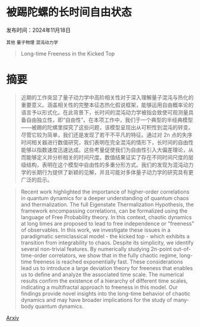 # 被踢陀螺的长时间自由状态

发布时间：2024年11月18日

`其他` `量子物理` `混沌动力学`

> Long-time Freeness in the Kicked Top

# 摘要

> 近期的工作突显了量子动力学中高阶相关性对于深入理解量子混沌与热化的重要意义。涵盖相关性的完整本征态热化假说框架，能够运用自由概率论的语言予以形式化。在此背景下，长时间的混沌动力学被指会致使可观测量具备自由独立性，即“自由性”。在本项工作中，我们于一个典型的半经典模型——被踢的陀螺里探究了这些问题，该模型呈现出从可积性到混沌的转变。尽管它较为简单，我们还是发现了若干不平凡的特征。通过对 2n 点的失序时间相关器进行数值研究，我们表明在完全混沌的情形下，长时间的自由性能够以指数速度迅速达成。这些考量促使我们为自由性引入大偏差理论，从而能够定义并分析相关的时间尺度。数值结果证实了存在不同时间尺度的层级结构，表明在这个模型中自由性的多重分形方式。我们的发现为混沌动力学的长期行为提供了新颖的见解，并且可能对多体量子动力学的研究具有更广泛的启示。

> Recent work highlighted the importance of higher-order correlations in quantum dynamics for a deeper understanding of quantum chaos and thermalization. The full Eigenstate Thermalization Hypothesis, the framework encompassing correlations, can be formalized using the language of Free Probability theory. In this context, chaotic dynamics at long times are proposed to lead to free independence or "freeness" of observables. In this work, we investigate these issues in a paradigmatic semiclassical model - the kicked top - which exhibits a transition from integrability to chaos. Despite its simplicity, we identify several non-trivial features. By numerically studying 2n-point out-of-time-order correlators, we show that in the fully chaotic regime, long-time freeness is reached exponentially fast. These considerations lead us to introduce a large deviation theory for freeness that enables us to define and analyze the associated time scale. The numerical results confirm the existence of a hierarchy of different time scales, indicating a multifractal approach to freeness in this model. Our findings provide novel insights into the long-time behavior of chaotic dynamics and may have broader implications for the study of many-body quantum dynamics.

[Arxiv](https://arxiv.org/abs/2411.12050)